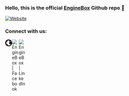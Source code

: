 ### Hello, this is the official [EngineBox][website] Github repo 👋

[![Website](https://img.shields.io/website?label=theenginebox.com&style=for-the-badge&url=https%3A%2F%2Ftheenginebox.com)](https://theenginebox.com)

### Connect with us:

[<img align="left" alt="theenginebox.com" width="22px" src="https://raw.githubusercontent.com/iconic/open-iconic/master/svg/globe.svg" />][website]
[<img align="left" alt="EngineBox | Facebook" width="22px" src="https://cdn.jsdelivr.net/npm/simple-icons@v3/icons/facebook.svg" />][facebook]
[<img align="left" alt="EngineBox | LinkedIn" width="22px" src="https://cdn.jsdelivr.net/npm/simple-icons@v3/icons/linkedin.svg" />][linkedin]

[website]: https://theenginebox.com
[facebook]: https://www.facebook.com/theenginebox
[linkedin]: https://www.linkedin.com/company/enginebox
